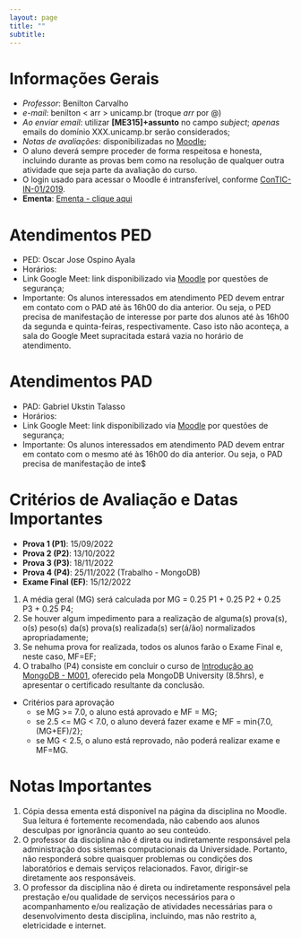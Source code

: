 ```yaml
---
layout: page
title: ""
subtitle:
---
```


# Informações Gerais

- *Professor*: Benilton Carvalho
- *e-mail*: benilton < arr > unicamp.br (troque _arr_ por @)
- *Ao enviar email*: utilizar **[ME315]+assunto** no campo *subject*; *apenas* emails do domínio XXX.unicamp.br serão considerados;
- *Notas de avaliações*: disponibilizadas no [Moodle](https://moodle.ggte.unicamp.br/course/view.php?id=14890);
- O aluno deverá sempre proceder de forma respeitosa e honesta, incluindo durante as provas bem como na resolução de qualquer outra atividade que seja parte da avaliação do curso.
- O login usado para acessar o Moodle é intransferível, conforme [ConTIC-IN-01/2019](https://www.citic.unicamp.br/sites/default/files/normas/ConTIC-IN-01%202019%20-%20normas_uso_TIC.pdf).
- **Ementa**: [Ementa - clique aqui](ementa/ementaME315.pdf)

# Atendimentos PED

- PED: Oscar Jose Ospino Ayala
- Horários:
- Link Google Meet: link disponibilizado via [Moodle](https://moodle.ggte.unicamp.br/course/view.php?id=14890) por questões de segurança;
- Importante: Os alunos interessados em atendimento PED devem entrar em contato com o PAD até às 16h00 do dia anterior. Ou seja, o PED precisa de manifestação de
interesse por parte dos alunos até às 16h00 da segunda e quinta-feiras, respectivamente. Caso isto não aconteça, a sala do Google Meet supracitada estará vazia no horário de atendimento.

# Atendimentos PAD

- PAD: Gabriel Ukstin Talasso
- Horários:
- Link Google Meet: link disponibilizado via [Moodle](https://moodle.ggte.unicamp.br/course/view.php?id=14890) por questões de segurança;
- Importante: Os alunos interessados em atendimento PAD devem entrar em contato com o mesmo até às 16h00 do dia anterior. Ou seja, o PAD precisa de manifestação
de inte$

# Critérios de Avaliação e Datas Importantes

- **Prova 1 (P1)**: 15/09/2022
- **Prova 2 (P2)**: 13/10/2022
- **Prova 3 (P3)**: 18/11/2022
- **Prova 4 (P4)**: 25/11/2022 (Trabalho - MongoDB)
- **Exame Final (EF)**: 15/12/2022

1. A média geral (MG) será calculada por MG = 0.25 P1 + 0.25 P2 + 0.25 P3 + 0.25 P4;
2. Se houver algum impedimento para a realização de alguma(s) prova(s), o(s) peso(s) da(s) prova(s) realizada(s) ser(á/ão) normalizados apropriadamente;
3. Se nehuma prova for realizada, todos os alunos farão o Exame Final e, neste caso, MF=EF;
4. O trabalho (P4) consiste em concluir o curso de [Introdução ao MongoDB - M001](https://university.mongodb.com/courses/M001/about), oferecido pela MongoDB
University (8.5hrs), e apresentar o certificado resultante da conclusão.

* Critérios para aprovação
  - se MG >= 7.0, o aluno está aprovado e MF = MG;
  - se 2.5 <= MG < 7.0, o aluno deverá fazer exame e MF = min{7.0, (MG+EF)/2};
  - se MG < 2.5, o aluno está reprovado, não poderá realizar exame e MF=MG.

# Notas Importantes

1. Cópia dessa ementa está disponível na página da disciplina no Moodle. Sua leitura é fortemente recomendada, não cabendo aos alunos desculpas por ignorância quanto ao seu conteúdo.
2. O professor da disciplina não é direta ou indiretamente responsável pela administração dos sistemas computacionais da Universidade. Portanto, não responderá sobre quaisquer problemas ou condições dos laboratórios e demais serviços relacionados. Favor, dirigir-se diretamente aos responsáveis.
3. O professor da disciplina não é direta ou indiretamente responsável pela prestação e/ou qualidade de serviços necessários para o acompanhamento e/ou realização de atividades necessárias para o desenvolvimento desta disciplina, incluindo, mas não restrito a, eletricidade e internet.

